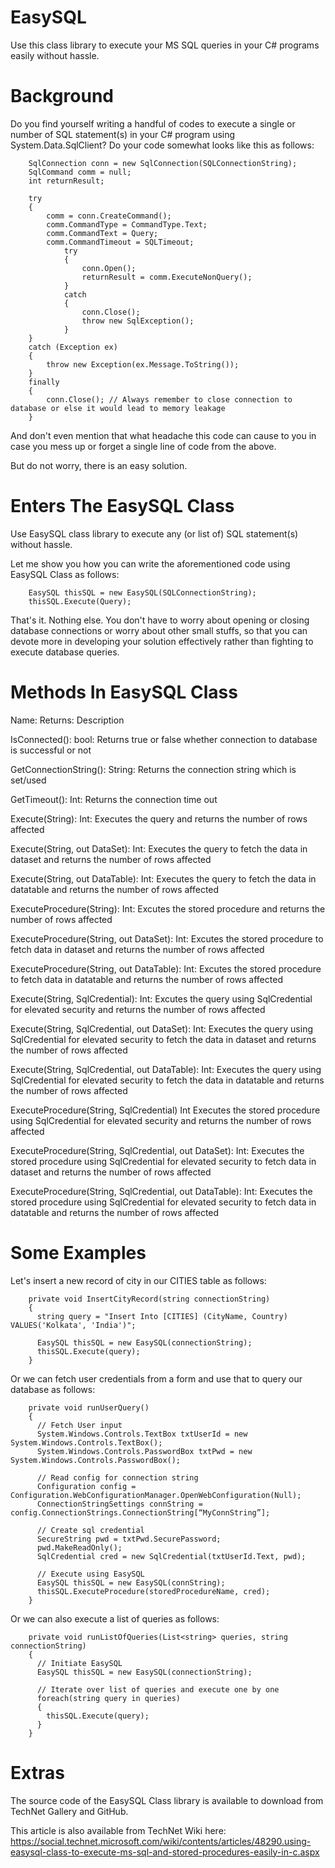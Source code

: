 # EasySQL
Use this class library to execute your MS SQL queries in your C# programs easily without hassle. 

# Background

Do you find yourself writing a handful of codes to execute a single or number of SQL statement(s) in your C# program using System.Data.SqlClient?
Do your code somewhat looks like this as follows:

        SqlConnection conn = new SqlConnection(SQLConnectionString);
        SqlCommand comm = null;
        int returnResult;

        try
        {
            comm = conn.CreateCommand();
            comm.CommandType = CommandType.Text;
            comm.CommandText = Query;
            comm.CommandTimeout = SQLTimeout;
                try
                {
                    conn.Open();
                    returnResult = comm.ExecuteNonQuery();
                }
                catch
                {
                    conn.Close();
                    throw new SqlException();
                }
        }
        catch (Exception ex)
        {
            throw new Exception(ex.Message.ToString());
        }
        finally
        {
            conn.Close(); // Always remember to close connection to database or else it would lead to memory leakage
        }


And don't even mention that what headache this code can cause to you in case you mess up or forget a single line of code from the above.

But do not worry, there is an easy solution. 

# Enters The EasySQL Class
Use EasySQL class library to execute any (or list of) SQL statement(s) without hassle.

Let me show you how you can write the aforementioned code using EasySQL Class as follows:

        EasySQL thisSQL = new EasySQL(SQLConnectionString);
        thisSQL.Execute(Query);

That's it. Nothing else. You don't have to worry about opening or closing database connections or worry about other small stuffs, so that you can devote more in developing your solution effectively rather than fighting to execute database queries.

# Methods In EasySQL Class
Name:	  Returns:	 Description

IsConnected():	 bool:	 Returns true or false whether connection to database is successful or not

GetConnectionString():	 String:	 Returns the connection string which is set/used

GetTimeout():	 Int:	Returns the connection time out

Execute(String):	Int:	Executes the query and returns the number of rows affected

Execute(String, out DataSet):	Int:	Executes the query to fetch the data in dataset and returns the number of rows affected

Execute(String, out DataTable):	        Int:	Executes the query to fetch the data in datatable and returns the number of rows affected

ExecuteProcedure(String):	Int:	Excutes the stored procedure and returns the number of rows affected

ExecuteProcedure(String, out DataSet):	        Int:	Excutes the stored procedure to fetch data in dataset and returns the number of rows affected

ExecuteProcedure(String, out DataTable):	Int:	Excutes the stored procedure to fetch data in datatable and returns the number of rows affected

Execute(String, SqlCredential):	        Int:	Excutes the query using SqlCredential for elevated security and returns the number of rows affected

Execute(String, SqlCredential, out DataSet):	        Int:	Executes the query using SqlCredential for elevated security to fetch the data in dataset and returns the number of rows affected

Execute(String, SqlCredential, out DataTable):	        Int:	Executes the query using SqlCredential for elevated security to fetch the data in datatable and returns the number of rows affected

ExecuteProcedure(String, SqlCredential)	Int	Executes the stored procedure using SqlCredential for elevated security and returns the number of rows affected

ExecuteProcedure(String, SqlCredential, out DataSet):   	Int:	Executes the stored procedure using SqlCredential for elevated security to fetch data in dataset and returns the number of rows affected

ExecuteProcedure(String, SqlCredential, out DataTable): 	Int:	Executes the stored procedure using SqlCredential for elevated security to fetch data in datatable and returns the number of rows affected


# Some Examples
Let's insert a new record of city in our CITIES table as follows:

        private void InsertCityRecord(string connectionString)
        {
          string query = "Insert Into [CITIES] (CityName, Country) VALUES('Kolkata', 'India')";

          EasySQL thisSQL = new EasySQL(connectionString);
          thisSQL.Execute(query);
        }

Or we can fetch user credentials from a form and use that to query our database as follows:

        private void runUserQuery()
        {
          // Fetch User input
          System.Windows.Controls.TextBox txtUserId = new System.Windows.Controls.TextBox();
          System.Windows.Controls.PasswordBox txtPwd = new System.Windows.Controls.PasswordBox();

          // Read config for connection string
          Configuration config = Configuration.WebConfigurationManager.OpenWebConfiguration(Null);
          ConnectionStringSettings connString = config.ConnectionStrings.ConnectionString[“MyConnString”];

          // Create sql credential
          SecureString pwd = txtPwd.SecurePassword;
          pwd.MakeReadOnly();
          SqlCredential cred = new SqlCredential(txtUserId.Text, pwd);

          // Execute using EasySQL
          EasySQL thisSQL = new EasySQL(connString);
          thisSQL.ExecuteProcedure(storedProcedureName, cred);
        }

Or we can also execute a list of queries as follows:

        private void runListOfQueries(List<string> queries, string connectionString)
        {
          // Initiate EasySQL
          EasySQL thisSQL = new EasySQL(connectionString);

          // Iterate over list of queries and execute one by one
          foreach(string query in queries)
          {
            thisSQL.Execute(query);
          }
        }

# Extras

The source code of the EasySQL Class library is available to download from TechNet Gallery and GitHub.

This article is also available from TechNet Wiki here: https://social.technet.microsoft.com/wiki/contents/articles/48290.using-easysql-class-to-execute-ms-sql-and-stored-procedures-easily-in-c.aspx
